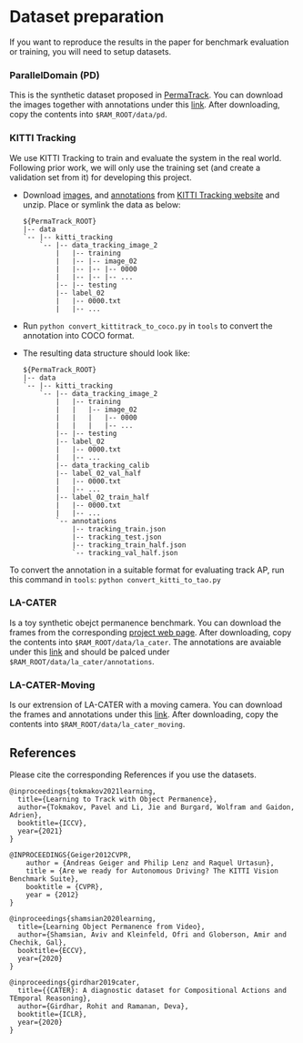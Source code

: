 # Dataset preparation

If you want to reproduce the results in the paper for benchmark evaluation or training, you will need to setup datasets.

### ParallelDomain (PD)

This is the synthetic dataset proposed in [PermaTrack](https://github.com/TRI-ML/permatrack). You can download the images together with annotations under this [link](https://tri-ml-public.s3.amazonaws.com/datasets/pd_release.tar.gz). After downloading, copy the contents into `$RAM_ROOT/data/pd`.

### KITTI Tracking

We use KITTI Tracking to train and evaluate the system in the real world. Following prior work, we will only use the training set (and create a validation set from it) for developing this project.

- Download [images](http://www.cvlibs.net/download.php?file=data_tracking_image_2.zip), and [annotations](http://www.cvlibs.net/download.php?file=data_tracking_label_2.zip) from [KITTI Tracking website](http://www.cvlibs.net/datasets/kitti/eval_tracking.php) and unzip. Place or symlink the data as below:

  ~~~
  ${PermaTrack_ROOT}
  |-- data
  `-- |-- kitti_tracking
      `-- |-- data_tracking_image_2
          |   |-- training
          |   |-- |-- image_02
          |   |-- |-- |-- 0000
          |   |-- |-- |-- ...
          |-- |-- testing
          |-- label_02
          |   |-- 0000.txt
          |   |-- ...
  ~~~

- Run `python convert_kittitrack_to_coco.py` in `tools` to convert the annotation into COCO format. 
- The resulting data structure should look like:

  ~~~
  ${PermaTrack_ROOT}
  |-- data
  `-- |-- kitti_tracking
      `-- |-- data_tracking_image_2
          |   |-- training
          |   |   |-- image_02
          |   |   |   |-- 0000
          |   |   |   |-- ...
          |-- |-- testing
          |-- label_02
          |   |-- 0000.txt
          |   |-- ...
          |-- data_tracking_calib
          |-- label_02_val_half
          |   |-- 0000.txt
          |   |-- ...
          |-- label_02_train_half
          |   |-- 0000.txt
          |   |-- ...
          `-- annotations
              |-- tracking_train.json
              |-- tracking_test.json
              |-- tracking_train_half.json
              `-- tracking_val_half.json
  ~~~

To convert the annotation in a suitable format for evaluating track AP, run this command in `tools`: `python convert_kitti_to_tao.py` 

### LA-CATER

Is a toy synthetic obejct permanence benchmark. You can download the frames from the corresponding [project web page](https://chechiklab.biu.ac.il/~avivshamsian/OP/OP_HTML.html). After downloading, copy the contents into `$RAM_ROOT/data/la_cater`. The annotations are avaiable under this [link]() and should be palced under `$RAM_ROOT/data/la_cater/annotations`.

### LA-CATER-Moving

Is our extrension of LA-CATER with a moving camera. You can download the frames and annotations under this [link](). After downloading, copy the contents into `$RAM_ROOT/data/la_cater_moving`. 


## References
Please cite the corresponding References if you use the datasets.

~~~
@inproceedings{tokmakov2021learning,
  title={Learning to Track with Object Permanence},
  author={Tokmakov, Pavel and Li, Jie and Burgard, Wolfram and Gaidon, Adrien},
  booktitle={ICCV},
  year={2021}
}

@INPROCEEDINGS{Geiger2012CVPR,
    author = {Andreas Geiger and Philip Lenz and Raquel Urtasun},
    title = {Are we ready for Autonomous Driving? The KITTI Vision Benchmark Suite},
    booktitle = {CVPR},
    year = {2012}
}

@inproceedings{shamsian2020learning,
  title={Learning Object Permanence from Video},
  author={Shamsian, Aviv and Kleinfeld, Ofri and Globerson, Amir and Chechik, Gal},
  booktitle={ECCV},
  year={2020}
}

@inproceedings{girdhar2019cater,
  title={{CATER}: A diagnostic dataset for Compositional Actions and TEmporal Reasoning},
  author={Girdhar, Rohit and Ramanan, Deva},
  booktitle={ICLR},
  year={2020}
}
~~~
